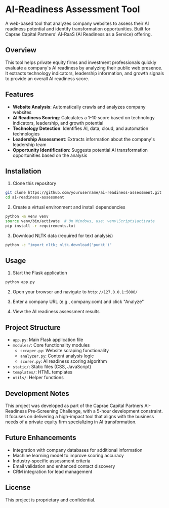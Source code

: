 # AI-Readiness Assessment Tool

A web-based tool that analyzes company websites to assess their AI readiness potential and identify transformation opportunities. Built for Caprae Capital Partners' AI-RaaS (AI Readiness as a Service) offering.

## Overview

This tool helps private equity firms and investment professionals quickly evaluate a company's AI readiness by analyzing their public web presence. It extracts technology indicators, leadership information, and growth signals to provide an overall AI readiness score.

## Features

- **Website Analysis**: Automatically crawls and analyzes company websites
- **AI Readiness Scoring**: Calculates a 1-10 score based on technology indicators, leadership, and growth potential
- **Technology Detection**: Identifies AI, data, cloud, and automation technologies
- **Leadership Assessment**: Extracts information about the company's leadership team
- **Opportunity Identification**: Suggests potential AI transformation opportunities based on the analysis

## Installation

1. Clone this repository
```bash
git clone https://github.com/yourusername/ai-readiness-assessment.git
cd ai-readiness-assessment
```

2. Create a virtual environment and install dependencies
```bash
python -m venv venv
source venv/bin/activate  # On Windows, use: venv\Scripts\activate
pip install -r requirements.txt
```

3. Download NLTK data (required for text analysis)
```bash
python -c "import nltk; nltk.download('punkt')"
```

## Usage

1. Start the Flask application
```bash
python app.py
```

2. Open your browser and navigate to `http://127.0.0.1:5000/`

3. Enter a company URL (e.g., company.com) and click "Analyze"

4. View the AI readiness assessment results

## Project Structure

- `app.py`: Main Flask application file
- `modules/`: Core functionality modules
  - `scraper.py`: Website scraping functionality
  - `analyzer.py`: Content analysis logic
  - `scorer.py`: AI readiness scoring algorithm
- `static/`: Static files (CSS, JavaScript)
- `templates/`: HTML templates
- `utils/`: Helper functions

## Development Notes

This project was developed as part of the Caprae Capital Partners AI-Readiness Pre-Screening Challenge, with a 5-hour development constraint. It focuses on delivering a high-impact tool that aligns with the business needs of a private equity firm specializing in AI transformation.

## Future Enhancements

- Integration with company databases for additional information
- Machine learning model to improve scoring accuracy
- Industry-specific assessment criteria
- Email validation and enhanced contact discovery
- CRM integration for lead management

## License

This project is proprietary and confidential.
